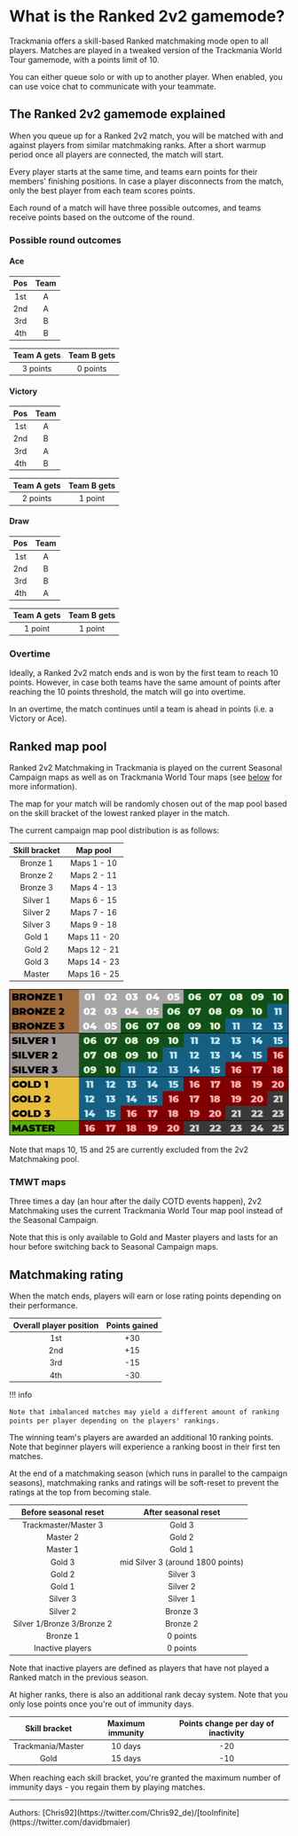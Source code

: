 # What is the Ranked 2v2 gamemode?

Trackmania offers a skill-based Ranked matchmaking mode open to all players.
Matches are played in a tweaked version of the Trackmania World Tour gamemode, with a points limit of 10.

You can either queue solo or with up to another player.
When enabled, you can use voice chat to communicate with your teammate.

## The Ranked 2v2 gamemode explained

When you queue up for a Ranked 2v2 match, you will be matched with and against players from similar matchmaking ranks.
After a short warmup period once all players are connected, the match will start.

Every player starts at the same time, and teams earn points for their members' finishing positions.
In case a player disconnects from the match, only the best player from each team scores points.

Each round of a match will have three possible outcomes, and teams receive points based on the outcome of the round.

### Possible round outcomes

#### Ace

|  Pos  |   Team   |
| :---: | :------: |
|  1st  |  A  |
|  2nd  |  A  |
|  3rd  |  B  |
|  4th  |  B  |

|  Team A gets  |  Team B gets  |
| :-----------: | :-----------: |
|   3 points    |   0  points   |

#### Victory

|  Pos  |   Team   |
| :---: | :------: |
|  1st  |  A  |
|  2nd  |  B  |
|  3rd  |  A  |
|  4th  |  B  |

|  Team A gets  |  Team B gets  |
| :-----------: | :-----------: |
|   2 points    |   1  point    |

#### Draw

|  Pos  |   Team   |
| :---: | :------: |
|  1st  |  A  |
|  2nd  |  B  |
|  3rd  |  B  |
|  4th  |  A  |

|  Team A gets  |  Team B gets  |
| :-----------: | :-----------: |
|   1 point     |   1  point    |

### Overtime

Ideally, a Ranked 2v2 match ends and is won by the first team to reach 10 points. However, in case both teams have the same amount of points after reaching the 10 points threshold, the match will go into overtime.

In an overtime, the match continues until a team is ahead in points (i.e. a Victory or Ace).

## Ranked map pool

Ranked 2v2 Matchmaking in Trackmania is played on the current Seasonal Campaign maps as well as on Trackmania World Tour maps (see [below](#tmwt-maps) for more information).

The map for your match will be randomly chosen out of the map pool based on the skill bracket of the lowest ranked player in the match.

The current campaign map pool distribution is as follows:

|  Skill bracket |   Map pool   |
|  :-----------: |  :---------: |
|    Bronze 1    | Maps 1 - 10  |
|    Bronze 2    | Maps 2 - 11  |
|    Bronze 3    | Maps 4 - 13  |
|    Silver 1    | Maps 6 - 15  |
|    Silver 2    | Maps 7 - 16  |
|    Silver 3    | Maps 9 - 18  |
|     Gold 1     | Maps 11 - 20 |
|     Gold 2     | Maps 12 - 21 |
|     Gold 3     | Maps 14 - 23 |
|     Master     | Maps 16 - 25 |

![Map pool for Ranked](../img/rankedMapPool.png)

Note that maps 10, 15 and 25 are currently excluded from the 2v2 Matchmaking pool.

### TMWT maps

Three times a day (an hour after the daily COTD events happen), 2v2 Matchmaking uses the current Trackmania World Tour map pool instead of the Seasonal Campaign.

Note that this is only available to Gold and Master players and lasts for an hour before switching back to Seasonal Campaign maps.

## Matchmaking rating

When the match ends, players will earn or lose rating points depending on their performance.

| Overall player position | Points gained |
|:---:|:---:|
| 1st | +30 |
| 2nd | +15 |
| 3rd | -15 |
| 4th | -30 |

!!! info

    Note that imbalanced matches may yield a different amount of ranking points per player depending on the players' rankings.

The winning team's players are awarded an additional 10 ranking points.
Note that beginner players will experience a ranking boost in their first ten matches.

At the end of a matchmaking season (which runs in parallel to the campaign seasons), matchmaking ranks and ratings will be soft-reset to prevent the ratings at the top from becoming stale.

|   Before seasonal reset    |       After seasonal reset        |
| :------------------------: | :-------------------------------: |
|    Trackmaster/Master 3    |              Gold 3               |
|          Master 2          |              Gold 2               |
|          Master 1          |              Gold 1               |
|           Gold 3           | mid Silver 3 (around 1800 points) |
|           Gold 2           |             Silver 3              |
|           Gold 1           |             Silver 2              |
|          Silver 3          |             Silver 1              |
|          Silver 2          |             Bronze 3              |
| Silver 1/Bronze 3/Bronze 2 |             Bronze 2              |
|          Bronze 1          |             0 points              |
|      Inactive players      |             0 points              |

Note that inactive players are defined as players that have not played a Ranked match in the previous season.

At higher ranks, there is also an additional rank decay system. Note that you only lose points once you're out of immunity days.

|   Skill bracket   | Maximum immunity | Points change per day of inactivity |
| :---------------: | :--------------: | :---------------------------------: |
| Trackmania/Master |     10 days      |                 -20                 |
|       Gold        |     15 days      |                 -10                 |

When reaching each skill bracket, you're granted the maximum number of immunity days - you regain them by playing matches.

<hr>
Authors: [Chris92](https://twitter.com/Chris92_de)/[tooInfinite](https://twitter.com/davidbmaier)
